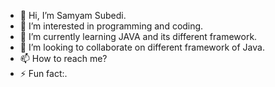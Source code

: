 - 👋 Hi, I’m Samyam Subedi.
- 👀 I’m interested in programming and coding. 
- 🌱 I’m currently learning JAVA and its different framework.
- 💞️ I’m looking to collaborate on different framework of Java.
- 📫 How to reach me?
- ⚡ Fun fact:.

<!---
samyam81/samyam81 is a ✨ special ✨ repository because its `README.md` (this file) appears on your GitHub profile.
You can click the Preview link to take a look at your changes.
--->
